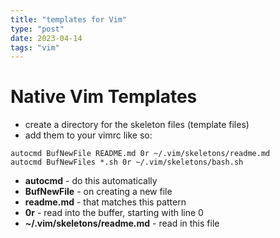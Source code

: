 ```yaml
---
title: "templates for Vim"
type: "post"
date: 2023-04-14
tags: "vim"
---
```


# Native Vim Templates

* create a directory for the skeleton files (template files)
* add them to your vimrc like so:
```
autocmd BufNewFile README.md 0r ~/.vim/skeletons/readme.md
autocmd BufNewFiles *.sh 0r ~/.vim/skeletons/bash.sh
```

* **autocmd** - do this automatically 
* **BufNewFile** - on creating a new file
* **readme.md** - that matches this pattern
* **0r** - read into the buffer, starting with line 0
* **~/.vim/skeletons/readme.md** - read in this file


